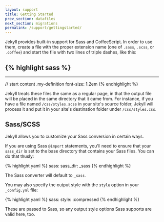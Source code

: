 ```yaml
---
layout: support
title: Getting Started
prev_section: datafiles
next_section: migrations
permalink: /support/gettingstarted/
---
```


Jekyll provides built-in support for Sass and CoffeeScript. In order to use
them, create a file with the proper extension name (one of `.sass`, `.scss`,
or `.coffee`) and start the file with two lines of triple dashes, like this:

{% highlight sass %}
---
---

// start content
.my-definition
  font-size: 1.2em
{% endhighlight %}

Jekyll treats these files the same as a regular page, in that the output file
will be placed in the same directory that it came from. For instance, if you
have a file named `/css/styles.scss` in your site's source folder, Jekyll
will process it and put it in your site's destination folder under
`/css/styles.css`.

## Sass/SCSS

Jekyll allows you to customize your Sass conversion in certain ways.

If you are using Sass `@import` statements, you'll need to ensure that your
`sass_dir` is set to the base directory that contains your Sass files. You
can do that thusly:

{% highlight yaml %}
sass:
    sass_dir: _sass
{% endhighlight %}

The Sass converter will default to `_sass`.

You may also specify the output style with the `style` option in your
`_config.yml` file:

{% highlight yaml %}
sass:
    style: :compressed
{% endhighlight %}

These are passed to Sass, so any output style options Sass supports are valid
here, too.
